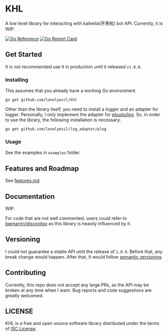 # KHL

A low level library for interacting with kaiheila(开黑啦) bot API. Currently, it is WIP.

[![Go Reference](https://pkg.go.dev/badge/github.com/lonelyevil/khl.svg)](https://pkg.go.dev/github.com/lonelyevil/khl)
[![Go Report Card](https://goreportcard.com/badge/github.com/lonelyevil/khl)](https://goreportcard.com/report/github.com/lonelyevil/khl)

## Get Started

It is not recommended use it in production until it released `v1.0.0`.

### Installing

This assumes that you already have a working Go environment.

```go get github.com/lonelyevil/khl```

Other than the library itself, you need to install a logger and an adapter for logger.
Personally, I only implement the adapter for [phuslu/log](https://github.com/phuslu/log). So, in order to use the library, the following installation is necessary.

```go get github.com/lonelyevil/log_adapter/plog```

### Usage

See the examples in `examples` folder.

## Features and Roadmap

See [features.md](features.md).

## Documentation

WIP.

For code that are not well commented, users could refer to [bwmarrin/discordgo](https://github.com/bwmarrin/discordgo) as this library is heavily influenced by it.

## Versioning

I could not guarantee a stable API until the release of `1.0.0`.
Before that, any break change would happen.
After that, It would follow [semantic versioning](https://semver.org/).

## Contributing

Currently, this repo does not accept any large PRs, as the API may be broken at any time when I want.
Bug reports and code suggestions are greatly welcomed.

## LICENSE

KHL is a free and open source software library distributed under the terms of [ISC License](LICENSE).
